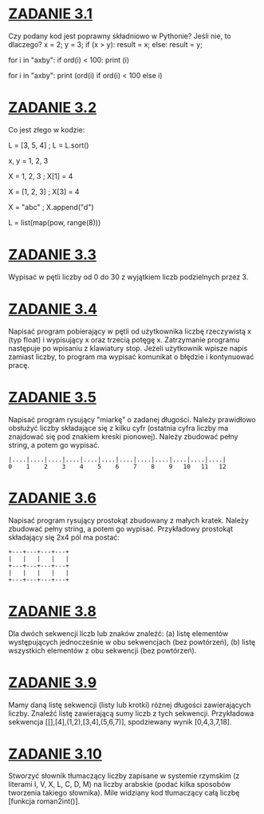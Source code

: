 # [ZADANIE 3.1](Zadanie_3-1.py)
Czy podany kod jest poprawny składniowo w Pythonie? Jeśli nie, to dlaczego?
x = 2; y = 3;
if (x > y):
    result = x;
else:
    result = y;

for i in "axby": if ord(i) < 100: print (i)

for i in "axby": print (ord(i) if ord(i) < 100 else i)

# [ZADANIE 3.2](Zadanie_3-2.py)
Co jest złego w kodzie:

L = [3, 5, 4] ; L = L.sort()

x, y = 1, 2, 3

X = 1, 2, 3 ; X[1] = 4

X = [1, 2, 3] ; X[3] = 4

X = "abc" ; X.append("d")

L = list(map(pow, range(8)))

# [ZADANIE 3.3](Zadanie_3-3.py)
Wypisać w pętli liczby od 0 do 30 z wyjątkiem liczb podzielnych przez 3.

# [ZADANIE 3.4](Zadanie_3-4.py)
Napisać program pobierający w pętli od użytkownika liczbę rzeczywistą x (typ float) i wypisujący x oraz trzecią potęgę x. Zatrzymanie programu następuje po wpisaniu z klawiatury stop. Jeżeli użytkownik wpisze napis zamiast liczby, to program ma wypisać komunikat o błędzie i kontynuować pracę.

# [ZADANIE 3.5](Zadanie_3-5.py)
Napisać program rysujący "miarkę" o zadanej długości. Należy prawidłowo obsłużyć liczby składające się z kilku cyfr (ostatnia cyfra liczby ma znajdować się pod znakiem kreski pionowej). Należy zbudować pełny string, a potem go wypisać.

    |....|....|....|....|....|....|....|....|....|....|....|....|
    0    1    2    3    4    5    6    7    8    9   10   11   12

# [ZADANIE 3.6](Zadanie_3-6.py)
Napisać program rysujący prostokąt zbudowany z małych kratek. Należy zbudować pełny string, a potem go wypisać. Przykładowy prostokąt składający się 2x4 pól ma postać:

    +---+---+---+---+
    |   |   |   |   |
    +---+---+---+---+
    |   |   |   |   | 
    +---+---+---+---+

# [ZADANIE 3.8](Zadanie_3-8.py)
Dla dwóch sekwencji liczb lub znaków znaleźć: (a) listę elementów występujących jednocześnie w obu sekwencjach (bez powtórzeń), (b) listę wszystkich elementów z obu sekwencji (bez powtórzeń).

# [ZADANIE 3.9](Zadanie_3-9.py)
Mamy daną listę sekwencji (listy lub krotki) różnej długości zawierających liczby. Znaleźć listę zawierającą sumy liczb z tych sekwencji. Przykładowa sekwencja [[],[4],(1,2),[3,4],(5,6,7)], spodziewany wynik [0,4,3,7,18].

# [ZADANIE 3.10](Zadanie_3-10.py)
Stworzyć słownik tłumaczący liczby zapisane w systemie rzymskim (z literami I, V, X, L, C, D, M) na liczby arabskie (podać kilka sposobów tworzenia takiego słownika). Mile widziany kod tłumaczący całą liczbę [funkcja roman2int()]. 
